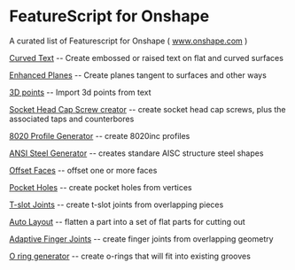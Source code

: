 # FeatureScript for Onshape

A curated list of Featurescript for Onshape ( www.onshape.com )

[Curved Text](https://cad.onshape.com/documents/cfec40e2b66bb4ddb2f3414b/w/24132f252a02825eb0606641/e/67f132612739f155f5474819) -- Create embossed or raised text on flat and curved surfaces 

[Enhanced Planes](https://cad.onshape.com/documents/0de04acb5bac92ca16796edf/w/cdd1d1882311084fe54bff24/e/daaec91732ca5add243c90dd) -- Create planes tangent to surfaces and other ways

[3D points](https://cad.onshape.com/documents/502108ab33bd9af500b73c1a/w/68f73347f084d40c31271b24/e/8941bf3c5c73cd9db49e2134) -- Import 3d points from text

[Socket Head Cap Screw creator](https://cad.onshape.com/documents/2d7e0a6b68c2039da4221ebc/w/06d0026261b3d9bb908f74a1/e/55810c25d213e2450c12060d) -- create socket head cap screws, plus the associated taps and counterbores

[8020 Profile Generator](https://cad.onshape.com/documents/ccf713ca7463aeb3cbebce26/w/98577b0c5518f6fa1d06d69b/e/05fed5e3fd0d0ef69021b468) -- create 8020inc profiles

[ANSI Steel Generator](https://cad.onshape.com/documents/b66d1ff63684957c167272d8/w/2ac42f22fbfa9366e2f4df35/e/33b8950d87918aefcb267a4f) -- creates standare AISC structure steel shapes

[Offset Faces](https://cad.onshape.com/documents/323312569b42b381b93ee95c/w/4feba228409d550cfecc4193/e/4f18ff5b4caf83cc9e65fee9) -- offset one or more faces

[Pocket Holes](https://cad.onshape.com/documents/5c9f5a0c9e9568a64f8fce0f/w/5f5fb2a214796377ad0d8f98/e/6290b4d3ef8ef9df035b121a ) -- create pocket holes from vertices

[T-slot Joints](https://cad.onshape.com/documents/5791a167e4b03c2aa6af3b35/w/8528f1c2d733302d4632f38e/e/7eab6eb8ff7dea85b9cc6a87 ) -- create t-slot joints from overlapping pieces

[Auto Layout](https://cad.onshape.com/documents/3b3bb87c95d03259328fdb1f/w/9828ddc941ddc2896ebeebdb/e/fcecc760e1bc713ee3aae876) -- flatten a part into a set of flat parts for cutting out

[Adaptive Finger Joints](https://cad.onshape.com/documents/576e081de4b0cc2e7f46a8bc/v/08d3dbb92435ba9c7f208b8f/e/40ff5a6e1b07d8361b4747d0) -- create finger joints from overlapping geometry

[O ring generator](https://cad.onshape.com/documents/ae242486af63d55695d994a6/w/bd934a52d0bc030cc75b310f/e/6393ddee213a083563197321) -- create o-rings that will fit into existing grooves


